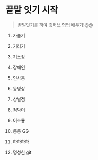 # 끝말 잇기 시작
> 끝말잇기를 하여 깃허브 협업 배우기!@@

1. 가습기

2. 기러기

3. 기소장

4. 장애인

5. 인사동

6. 동영상

7. 상벌점

8. 점박이

9. 이소룡

10. 룡룡 GG

11. 하하하하

12. 멍청한 git